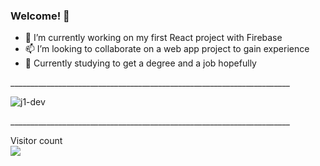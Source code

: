 ### Welcome! 👋

<ul>
  <li>🔭 I’m currently working on my first React project with Firebase</li>
  <li>📫 I’m looking to collaborate on a web app project to gain experience</li>
  <li>🤔 Currently studying to get a degree and a job hopefully</li>

  
</ul>
<p>______________________________________________________________________</p>
<p align="left" > <img src="https://github-readme-stats.vercel.app/api?username=j1-dev&show_icons=true&theme=dark" alt="j1-dev" />
<p>______________________________________________________________________</p>
<p align="left"> 
  Visitor count<br>
  <img src="https://profile-counter.glitch.me/j1-dev/count.svg" />
</p>

<!--
**j1-dev/j1-dev** is a ✨ _special_ ✨ repository because its `README.md` (this file) appears on your GitHub profile.

Here are some ideas to get you started:

- 🔭 I’m currently working on ...
- 🌱 I’m currently learning ...
- 👯 I’m looking to collaborate on ...
- 🤔 I’m looking for help with ...
- 💬 Ask me about ...
- 📫 How to reach me: ...
- 😄 Pronouns: ...
- ⚡ Fun fact: ...
-->
